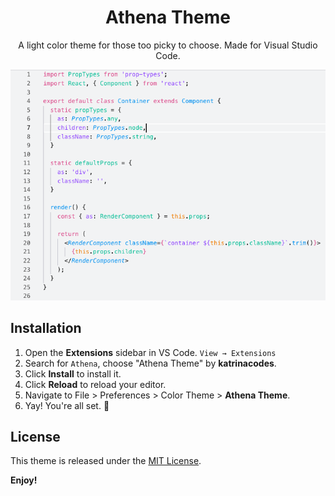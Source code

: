 <div align="center">

# Athena Theme

A light color theme for those too picky to choose. Made for Visual Studio Code.

![Theme Screenshot](preview.png)

</div>

## Installation

1. Open the **Extensions** sidebar in VS Code. `View → Extensions`
1. Search for `Athena`, choose "Athena Theme" by **katrinacodes**.
1. Click **Install** to install it.
1. Click **Reload** to reload your editor.
1. Navigate to File > Preferences > Color Theme > **Athena Theme**.
1. Yay! You're all set. 🎉

## License

This theme is released under the [MIT License](https://github.com/GreeKatrina/Athena/blob/master/LICENSE).

**Enjoy!**
